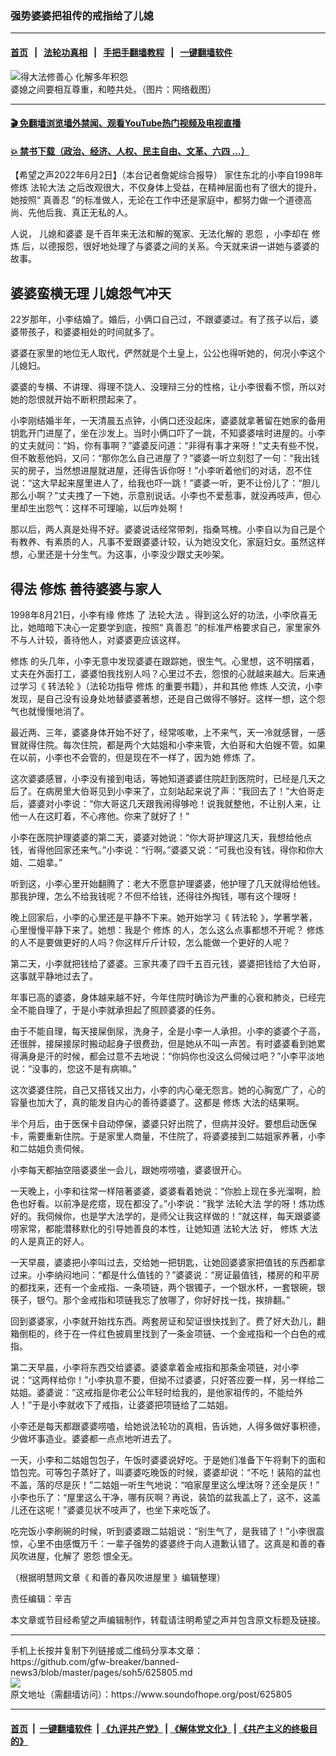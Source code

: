 ### 强势婆婆把祖传的戒指给了儿媳
------------------------

#### [首页](https://github.com/gfw-breaker/banned-news3/blob/master/README.md) &nbsp;&nbsp;|&nbsp;&nbsp; [法轮功真相](https://github.com/begood0513/basic/blob/master/README.md)  &nbsp;&nbsp;|&nbsp;&nbsp; [手把手翻墙教程](https://github.com/gfw-breaker/guides/wiki)  &nbsp;&nbsp;|&nbsp;&nbsp; [一键翻墙软件](https://github.com/gfw-breaker/nogfw/blob/master/README.md)  



<div><img alt="得大法修善心 化解多年积怨" src="https://img.soundofhope.org/2022-06/1654197259073.jpg"/>
<br/><figcaption class="caption">
 婆媳之间要相互尊重，和睦共处。（图片：网络截图）
</figcaption></div><hr/>

#### [ 🎬  免翻墙浏览墙外禁闻、观看YouTube热门视频及电视直播](https://github.com/gfw-breaker/HelloWorld)

#### [ 💥  禁书下载（政治、经济、人权、民主自由、文革、六四 ...）](https://github.com/gfw-breaker/books/blob/master/README.md)

<div><div class="Content__Wrapper sc-1bvya0-0 grZQxZ">
 <p class="meta-top">
  <span class="meta">
   【希望之声2022年6月2日】（本台记者詹妮综合报导）
  </span>
  家住东北的小李自1998年
  <ok href="/term/554195">
   修炼
  </ok>
  <ok href="/term/8055">
   法轮大法
  </ok>
  之后改观很大，不仅身体上受益，在精神层面也有了很大的提升，她按照“
  <ok href="/term/7789">
   真善忍
  </ok>
  ”的标准做人，无论在工作中还是家庭中，都努力做一个道德高尚、先他后我、真正无私的人。
 </p>
 <p>
  人说，
  <ok href="/term/743990">
   儿媳和婆婆
  </ok>
  是千百年来无法和解的冤家、无法化解的
  <ok href="/term/46334">
   恩怨
  </ok>
  ，小李却在
  <ok href="/term/554195">
   修炼
  </ok>
  后，以德报怨，很好地处理了与婆婆之间的关系。今天就来讲一讲她与婆婆的故事。
 </p>
 <h2>
  婆婆蛮横无理 儿媳怨气冲天
 </h2>
 <p>
  22岁那年，小李结婚了。婚后，小俩口自己过，不跟婆婆过。有了孩子以后，婆婆带孩子，和婆婆相处的时间就多了。
 </p>
 <p>
  婆婆在家里的地位无人取代，俨然就是个土皇上，公公也得听她的，何况小李这个儿媳妇。
 </p>
 <p>
  婆婆的专横、不讲理、得理不饶人、没理辩三分的性格，让小李很看不惯，所以对她的怨恨就开始不断积攒起来了。
 </p>
 <p>
  小李刚结婚半年，一天清晨五点钟，小俩口还没起床，婆婆就拿著留在她家的备用钥匙开门进屋了，坐在沙发上。当时小俩口吓了一跳，不知婆婆啥时进屋的。小李的丈夫就问：“妈，你有事啊？”婆婆反问道：“非得有事才来呀！”丈夫有些不悦，但不敢惹他妈，又问：“那你怎么自己进屋了？”婆婆一听立刻怼了一句：“我出钱买的房子，当然想进屋就进屋，还得告诉你呀！”小李听着他们的对话，忍不住说：“这大早起来屋里进人了，给我也吓一跳！”婆婆一听，更不让份儿了：“胆儿那么小啊？”丈夫拽了一下她，示意别说话。小李也不爱惹事，就没再吱声，但心里却生出怨气：这样不可理喻，以后咋处啊！
 </p>
 <p>
  那以后，两人真是处得不好。婆婆说话经常带刺，指桑骂槐。小李自以为自己是个有教养、有素质的人，凡事不爱跟婆婆计较，认为她没文化，家庭妇女。虽然这样想，心里还是十分生气。为这事，小李没少跟丈夫吵架。
 </p>
 <h2>
  得法
  <ok href="/term/554195">
   修炼
  </ok>
  善待婆婆与家人
 </h2>
 <p>
  1998年8月21日，小李有缘
  <ok href="/term/554195">
   修炼
  </ok>
  了
  <ok href="/term/8055">
   法轮大法
  </ok>
  。得到这么好的功法，小李欣喜无比，她暗暗下决心一定要学到底，按照“
  <ok href="/term/7789">
   真善忍
  </ok>
  ”的标准严格要求自己，家里家外不与人计较，善待他人，对婆婆更应该这样。
 </p>
 <p>
  <ok href="/term/554195">
   修炼
  </ok>
  的头几年，小李无意中发现婆婆在跟踪她，很生气。心里想，这不明摆着，丈夫在外面打工，婆婆怕我找别人吗？心里过不去，怨恨的心就越来越大。后来通过学习《
  <ok href="/term/4799">
   转法轮
  </ok>
  》（法轮功指导
  <ok href="/term/554195">
   修炼
  </ok>
  的重要书籍），并和其他
  <ok href="/term/554195">
   修炼
  </ok>
  人交流，小李发现，是自己没有设身处地替婆婆著想，还是自己做得不够好。这样一想，这个怨气也就慢慢地消了。
 </p>
 <p>
  最近两、三年，婆婆身体开始不好了，经常咳嗽，上不来气，天一冷就感冒，一感冒就得住院。每次住院，都是两个大姑姐和小李来管，大伯哥和大伯嫂不管。如果在以前，小李也不会管的，但是现在不一样了，因为她
  <ok href="/term/554195">
   修炼
  </ok>
  了。
 </p>
 <p>
  这次婆婆感冒，小李没有接到电话，等她知道婆婆住院赶到医院时，已经是几天之后了。在病房里大伯哥见到小李来了，立刻站起来说了声：“我回去了！”大伯哥走后，婆婆对小李说：“你大哥这几天跟我闹得够呛！说我就整他，不让别人来，让他一人在这盯着，不心疼他。你来了就好了！”
 </p>
 <p>
  小李在医院护理婆婆的第二天，婆婆对她说：“你大哥护理这几天，我想给他点钱，省得他回家还来气。”小李说：“行啊。”婆婆又说：“可我也没有钱，得你和你大姐、二姐拿。”
 </p>
 <p>
  听到这，小李心里开始翻腾了：老大不愿意护理婆婆，他护理了几天就得给他钱。那我护理，怎么不给我钱呢？不但不给钱，还得往外掏钱，哪有这个理呀！
 </p>
 <p>
  晚上回家后，小李的心里还是平静不下来。她开始学习《
  <ok href="/term/4799">
   转法轮
  </ok>
  》，学著学著，心里慢慢平静下来了。她想：我是个
  <ok href="/term/554195">
   修炼
  </ok>
  的人，怎么这么点事都想不开呢？
  <ok href="/term/554195">
   修炼
  </ok>
  的人不是要做更好的人吗？你这样斤斤计较，怎么能做一个更好的人呢？
 </p>
 <p>
  第二天，小李就把钱给了婆婆。三家共凑了四千五百元钱，婆婆把钱给了大伯哥，这事就平静地过去了。
 </p>
 <p>
  年事已高的婆婆，身体越来越不好，今年住院时确诊为严重的心衰和肺炎，已经完全不能自理了，于是小李就承担起了照顾婆婆的任务。
 </p>
 <p>
  由于不能自理，每天接屎倒尿，洗身子，全是小李一人承担。小李的婆婆个子高，还很胖，接屎接尿时搬动起身子很费劲，但是她从不叫一声苦。有时婆婆看到她累得满身是汗的时候，都会过意不去地说：“你妈你也没这么伺候过吧？”小李平淡地说：“没事的，您这不是有病嘛。”
 </p>
 <p>
  这次婆婆住院，自己又搭钱又出力，小李的内心毫无怨言。她的心胸宽广了，心的容量也加大了，真的能发自内心的善待婆婆了。这都是
  <ok href="/term/554195">
   修炼
  </ok>
  大法的结果啊。
 </p>
 <p>
  半个月后，由于医保卡自动停保，婆婆只好出院了，但病并没好。要想启动医保卡，需要重新住院。于是家里人商量，不住院了，将婆婆接到二姑姐家养著，小李和二姑姐负责伺候。
 </p>
 <p>
  小李每天都抽空陪婆婆坐一会儿，跟她唠唠嗑，婆婆很开心。
 </p>
 <p>
  一天晚上，小李和往常一样陪著婆婆，婆婆看着她说：“你脸上现在多光溜啊，脸色也好看。以前净是疙瘩，现在都没了。”小李说：“我学
  <ok href="/term/8055">
   法轮大法
  </ok>
  学的呀！炼功炼好的。我伺候你，也是学大法学的，是师父让我这样做的！”就这样，每天跟婆婆唠家常，都能潜移默化的引导她善良的本性，让她知道
  <ok href="/term/8055">
   法轮大法
  </ok>
  好，
  <ok href="/term/554195">
   修炼
  </ok>
  大法的人是真正的好人。
 </p>
 <p>
  一天早晨，婆婆把小李叫过去，交给她一把钥匙，让她回婆婆家把值钱的东西都拿过来。小李纳闷地问：“都是什么值钱的？”婆婆说：“房证最值钱，楼房的和平房的都找来，还有一个金戒指、一条项链，两个银镯子，一个银水杯，一套银碗，银筷子，银勺。那个金戒指和项链我忘了放哪了，你好好找一找，挨排翻。”
 </p>
 <p>
  回到婆婆家，小李就开始找东西。两套房证和契证很快找到了。费了好大劲儿，翻箱倒柜的，终于在一件红色披肩里找到了一条金项链、一个金戒指和一个白色的戒指。
 </p>
 <p>
  第二天早晨，小李将东西交给婆婆。婆婆拿着金戒指和那条金项链，对小李说：“这两样给你！”小李执意不要，但拗不过婆婆，只好答应要一样，另一样给二姑姐。婆婆说：“这戒指是你老公公年轻时给我的，是他家祖传的，不能给外人！”于是小李就收下了戒指，让婆婆把项链给了二姑姐。
 </p>
 <p>
  小李还是每天都跟婆婆唠嗑，给她说法轮功的真相，告诉她，人得多做好事积德，少做坏事造业。婆婆都一点点地听进去了。
 </p>
 <p>
  一天，小李和二姑姐包包子，午饭时婆婆说好吃。于是她们准备下午将剩下的面和馅包完。可等包子蒸好了，叫婆婆吃晚饭的时候，婆婆却说：“不吃！装陷的盆也不盖，落的尽是灰！”二姑姐一听生气地说：“咱家屋里这么埋汰呀？还全是灰！” 小李也乐了：“屋里这么干净，哪有灰啊？再说，装馅的盆我盖上了，这不，这盖儿还在这呢！”婆婆见状不吱声了，也坐下来吃饭了。
 </p>
 <p>
  吃完饭小李刷碗的时候，听到婆婆跟二姑姐说：“别生气了，是我错了！”小李很震惊，心里不由感慨万千：一辈子强势的婆婆终于向人道歉认错了。这真是和善的春风吹进屋，化解了
  <ok href="/term/46334">
   恩怨
  </ok>
  恨全无。
 </p>
 <p>
  （根据明慧网文章《
  <ok href="https://www.minghui.org/mh/articles/2022/5/30/%E3%80%90%E5%BA%86%E7%A5%9D513%E3%80%91%E5%92%8C%E5%96%84%E7%9A%84%E6%98%A5%E9%A3%8E%E5%90%B9%E9%80%B2%E5%B1%8B%E9%87%8C-442271.html">
   和善的春风吹进屋里
  </ok>
  》编辑整理）
 </p>
 <p class="meta-btm">
  责任编辑：辛吉
 </p>
 <p class="meta-btm">
  本文章或节目经希望之声编辑制作，转载请注明希望之声并包含原文标题及链接。
 </p>
</div>
</div>
<hr/>
手机上长按并复制下列链接或二维码分享本文章：<br/>
https://github.com/gfw-breaker/banned-news3/blob/master/pages/soh5/625805.md <br/>
<a href='https://github.com/gfw-breaker/banned-news3/blob/master/pages/soh5/625805.md'><img src='https://github.com/gfw-breaker/banned-news3/blob/master/pages/soh5/625805.md.png'/></a> <br/>
原文地址（需翻墙访问）：https://www.soundofhope.org/post/625805


------------------------
#### [首页](https://github.com/gfw-breaker/banned-news3/blob/master/README.md) &nbsp;|&nbsp; [一键翻墙软件](https://github.com/gfw-breaker/nogfw/blob/master/README.md) &nbsp;| [《九评共产党》](https://github.com/gfw-breaker/9ping.md/blob/master/README.md#九评之一评共产党是什么) | [《解体党文化》](https://github.com/gfw-breaker/jtdwh.md/blob/master/README.md) | [《共产主义的终极目的》](https://github.com/gfw-breaker/gczydzjmd.md/blob/master/README.md)


<img src='http://gfw-breaker.win/banned-news3/pages/soh5/625805.md' width='0px' height='0px'/>